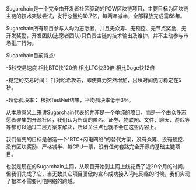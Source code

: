 Sugarchain是一个完全由开发者社区驱动的POW区块链项目，主要目标为区块链主链的技术突破尝试，发行总量约10.7亿，每两年减半，全部释放完成需66年。

Sugarchain所有项目参与人均为志愿者，并且无众筹、无预挖、无节点奖励、无开发奖励，开发团队(志愿者团队)只负责主链的技术输出及维护，并不主动参与市场推广行为。

Sugarchain目前特点: 

-5秒交易速度 
  相比BTC快120倍 
  相比LTC快30倍 
  相比Doge快12倍 

-稳定的交易时间： 
  针对哈希攻击，即使算力突然增加，出块时间仍可稳定在5秒。 

-超低孤块率： 根据TestNet结果，平均孤块率低于3％。

从本质意义上来讲Sugarchain代表的并非是一个单纯的项目，而是一个由众多志愿者聚集的开源社区，我们认为所谓的匿名、证券、物联网、文件、聊天、游戏等等都可以通过二层方案来解决，所以关注点也就不会在这些内容上。

我们最先的目标是创造一个"BTC+闪电网络"的替代方案，没有众筹、没有预挖、没有区块奖励、严格减半、每CPU一票，没有任何套路完全开源的基础主链项目。

也就是现在的Sugarchain主网，从项目开始到主网上线花费了近20个月的时间，但我们完成了它，当无数其它项目骄傲的宣布成功接入闪电网络的时候，我们实现了根本不需要闪电网络的跨越。